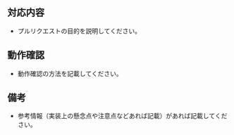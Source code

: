 ## 対応内容

* プルリクエストの目的を説明してください。

## 動作確認

* 動作確認の方法を記載してください。

## 備考

* 参考情報（実装上の懸念点や注意点などあれば記載）があれば記載してください。
